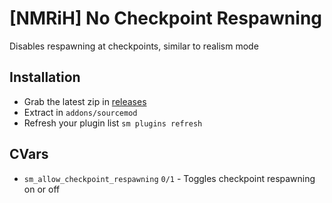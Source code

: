 # [NMRiH] No Checkpoint Respawning
Disables respawning at checkpoints, similar to realism mode

## Installation
- Grab the latest zip in [releases](https://github.com/dysphie/nmrih-no-checkpoint-respawning/releases)
- Extract in `addons/sourcemod`
- Refresh your plugin list `sm plugins refresh`

## CVars

- `sm_allow_checkpoint_respawning` `0/1` - Toggles checkpoint respawning on or off
